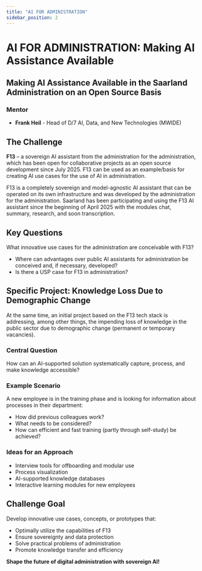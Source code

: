 ```yaml
---
title: "AI FOR ADMINISTRATION"
sidebar_position: 2
---
```


# AI FOR ADMINISTRATION: Making AI Assistance Available

## Making AI Assistance Available in the Saarland Administration on an Open Source Basis

### Mentor
- **Frank Heil** - Head of D/7 AI, Data, and New Technologies (MWIDE)

## The Challenge

**F13** – a sovereign AI assistant from the administration for the administration, which has been open for collaborative projects as an open source development since July 2025. F13 can be used as an example/basis for creating AI use cases for the use of AI in administration.

F13 is a completely sovereign and model-agnostic AI assistant that can be operated on its own infrastructure and was developed by the administration for the administration. Saarland has been participating and using the F13 AI assistant since the beginning of April 2025 with the modules chat, summary, research, and soon transcription.

## Key Questions

What innovative use cases for the administration are conceivable with F13?

- Where can advantages over public AI assistants for administration be conceived and, if necessary, developed?
- Is there a USP case for F13 in administration?

## Specific Project: Knowledge Loss Due to Demographic Change

At the same time, an initial project based on the F13 tech stack is addressing, among other things, the impending loss of knowledge in the public sector due to demographic change (permanent or temporary vacancies).

### Central Question
How can an AI-supported solution systematically capture, process, and make knowledge accessible?

### Example Scenario

A new employee is in the training phase and is looking for information about processes in their department:
- How did previous colleagues work?
- What needs to be considered?
- How can efficient and fast training (partly through self-study) be achieved?

### Ideas for an Approach

- Interview tools for offboarding and modular use
- Process visualization
- AI-supported knowledge databases
- Interactive learning modules for new employees

## Challenge Goal

Develop innovative use cases, concepts, or prototypes that:
- Optimally utilize the capabilities of F13
- Ensure sovereignty and data protection
- Solve practical problems of administration
- Promote knowledge transfer and efficiency

**Shape the future of digital administration with sovereign AI!**
